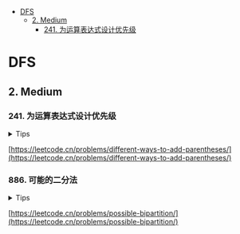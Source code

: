 <!-- TOC -->

* [DFS](#dfs)
    * [2. Medium](#2-medium)
        * [241. 为运算表达式设计优先级](#241-)

<!-- TOC -->

# DFS

## 2. Medium

### 241. 为运算表达式设计优先级

<details>
<summary>Tips</summary>

1. 将每个符号分割的左右区间分别计算
2. 在将2边的结果用当前的运算符进行计算得到结果

</details>

[https://leetcode.cn/problems/different-ways-to-add-parentheses/](https://leetcode.cn/problems/different-ways-to-add-parentheses/)

### 886. 可能的二分法

<details>
<summary>Tips</summary>

1.

染色法模板(https://www.bilibili.com/video/BV1DW411Z7G6)

2. 建图
3. 染色dfs, 未染色为0, 染红色为1, 染蓝色为-1
4. 对i染色,并递归的对i的邻居染色,如果有染色失败的说明false
    1. 给自己染色color
        1. 如果邻居和自己颜色一样就不对了
        2. 染相反的颜色-color

</details>

[https://leetcode.cn/problems/possible-bipartition/](https://leetcode.cn/problems/possible-bipartition/)